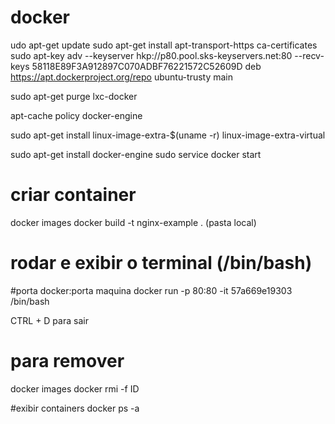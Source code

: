 # docker

udo apt-get update
sudo apt-get install apt-transport-https ca-certificates
sudo apt-key adv --keyserver hkp://p80.pool.sks-keyservers.net:80 --recv-keys 58118E89F3A912897C070ADBF76221572C52609D
deb https://apt.dockerproject.org/repo ubuntu-trusty main

sudo apt-get purge lxc-docker 

apt-cache policy docker-engine 

sudo apt-get install linux-image-extra-$(uname -r) linux-image-extra-virtual 

sudo apt-get install docker-engine
sudo service docker start

# criar container
docker images
docker build -t nginx-example . (pasta local)

# rodar e exibir o terminal (/bin/bash)
#porta docker:porta maquina
docker run -p 80:80 -it 57a669e19303 /bin/bash

CTRL + D para sair


# para remover
docker images
docker rmi -f ID

#exibir containers
docker ps -a


